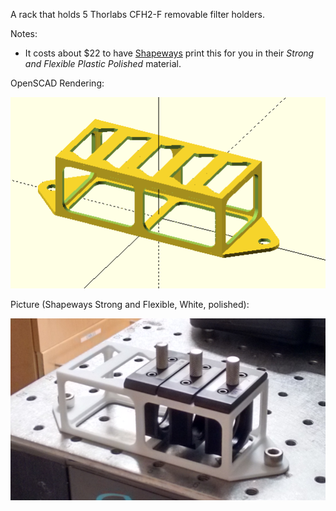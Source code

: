
A rack that holds 5 Thorlabs CFH2-F removable filter holders.

Notes:
* It costs about $22 to have [Shapeways](http://http://www.shapeways.com/) print this for you in their *Strong and Flexible Plastic Polished* material.

OpenSCAD Rendering:

![Image of CFH2-F filter holder](thorlabs_CFH2-F_rack_openscad.png)

Picture (Shapeways Strong and Flexible, White, polished):

![Image of CFH2-F filter holder](thorlabs_CFH2-F_rack.png)
